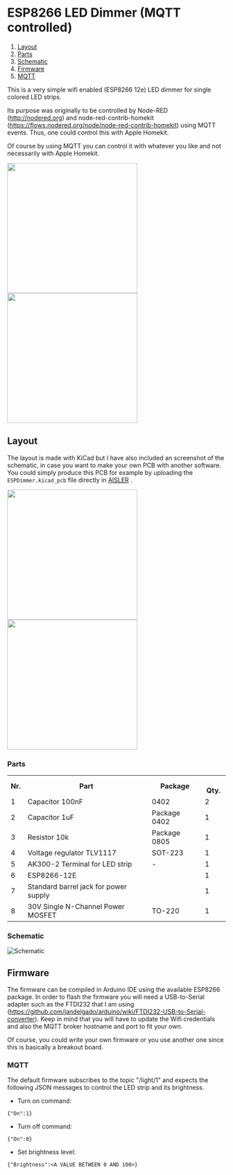 # ESP8266 LED Dimmer (MQTT controlled)

1. [Layout](#layout)
  1. [Parts](#parts)
  2. [Schematic](#schematic)
2. [Firmware](#firmware)
  1. [MQTT](#mqtt)

This is a very simple wifi enabled (ESP8266 12e) LED dimmer for single colored LED strips. 

Its purpose was originally to be controlled by Node-RED (http://nodered.org) and node-red-contrib-homekit (https://flows.nodered.org/node/node-red-contrib-homekit) using MQTT events. Thus, one could control this with Apple Homekit.

Of course by using MQTT you can control it with whatever you like and not necessarily with Apple Homekit.

<img src="https://github.com/stelioskat/ESP8266-Dimmer/blob/master/pics/toplayer.jpg?raw=true" width="300">
<img src="https://github.com/stelioskat/ESP8266-Dimmer/blob/master/pics/bottomlayer.jpg?raw=true" width="300">


## Layout

The layout is made with KiCad but I have also included an screenshot of the schematic, in case you want to make your own PCB with another software. You could simply produce this PCB for example by uploading the `ESPDimmer.kicad_pcb` file directly in [AISLER](https://go.aisler.net) .

<img src="https://github.com/stelioskat/ESP8266-Dimmer/blob/master/pics/top.png?raw=true" width="300">
<img src="https://github.com/stelioskat/ESP8266-Dimmer/blob/master/pics/bot.png?raw=true" width="300">

### Parts
<table>
<tr>
  <th>
    Nr.
  </th>
  <th>
    Part
  </th>
  <th>
    Package
  </th>
  <th>
    Qty.
   </th>
</tr>
<tr>
  <td>1</td>
  <td>Capacitor 100nF</td>
  <td>0402</td>
  <td>2</td>
</tr>
<tr>
  <td>2</td>
  <td>Capacitor 1uF</td>
  <td>Package 0402</td>
  <td>1</td>
</tr>
<tr>
  <td>3</td>
  <td>Resistor 10k</td>
  <td>Package 0805</td>
  <td>1</td>
</tr>
<tr>
  <td>4</td>
  <td>Voltage regulator TLV1117</td>
  <td>SOT-223</td>
  <td>1</td>
</tr>
<tr>
  <td>5</td>
  <td>AK300-2 Terminal for LED strip</td>
  <td>-</td>
  <td>1</td>
</tr>
<tr>
  <td>6</td>
  <td>ESP8266-12E</td>
  <td></td>
  <td>1</td>
</tr>
<tr>
  <td>7</td>
  <td>Standard barrel jack for power supply</td>
  <td></td>
  <td>1</td>
</tr>
 <tr>
  <td>8</td>
  <td>30V Single N-Channel Power MOSFET</td>
  <td>TO-220</td>
  <td>1</td>
</tr>
</table>

### Schematic

![Schematic](https://github.com/stelioskat/ESP8266-Dimmer/blob/master/pics/schematic.png?raw=true)

## Firmware

The firmware can be compiled in Arduino IDE using the available ESP8266 package. In order to flash the firmware you will need a USB-to-Serial adapter such as the FTDI232 that I am using (https://github.com/jandelgado/arduino/wiki/FTDI232-USB-to-Serial-converter). Keep in mind that you will have to update the Wifi credentials and also the MQTT broker hostname and port to fit your own.

Of course, you could write your own firmware or you use another one since this is basically a breakout board.

### MQTT

The default firmware subscribes to the topic "/light/1" and expects the following JSON messages to control the LED strip and its brightness.

- Turn on command:
```
{"On":1}
```
- Turn off command:
```
{"On":0}
```
- Set brightness level:
```
{"Brightness":<A VALUE BETWEEN 0 AND 100>}
```
